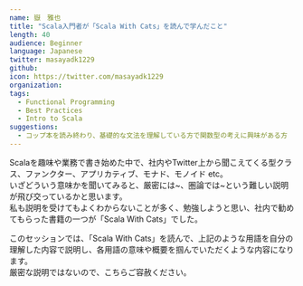 ```yaml
---
name: 嶽　雅也
title: "Scala入門者が「Scala With Cats」を読んで学んだこと"
length: 40
audience: Beginner
language: Japanese
twitter: masayadk1229
github: 
icon: https://twitter.com/masayadk1229
organization: 
tags:
  - Functional Programming
  - Best Practices
  - Intro to Scala
suggestions:
  - コップ本を読み終わり、基礎的な文法を理解している方で関数型の考えに興味がある方
---
```

Scalaを趣味や業務で書き始めた中で、社内やTwitter上から聞こえてくる型クラス、ファンクター、アプリカティブ、モナド、モノイド etc。  
いざどういう意味かを聞いてみると、厳密には~、圏論では~という難しい説明が飛び交っているかと思います。  
私も説明を受けてもよくわからないことが多く、勉強しようと思い、社内で勧めてもらった書籍の一つが「Scala With Cats」でした。

このセッションでは、「Scala With Cats」を読んで、上記のような用語を自分の理解した内容で説明し、各用語の意味や概要を掴んでいただくような内容になります。  
厳密な説明ではないので、こちらご容赦ください。